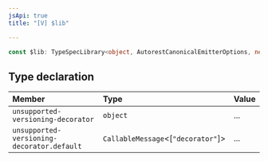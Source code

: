 ```yaml
---
jsApi: true
title: "[V] $lib"

---
```

```ts
const $lib: TypeSpecLibrary<object, AutorestCanonicalEmitterOptions, never>;
```

## Type declaration

| Member | Type | Value |
| :------ | :------ | :------ |
| `unsupported-versioning-decorator` | `object` | ... |
| `unsupported-versioning-decorator.default` | `CallableMessage`<[`"decorator"`]\> | ... |
